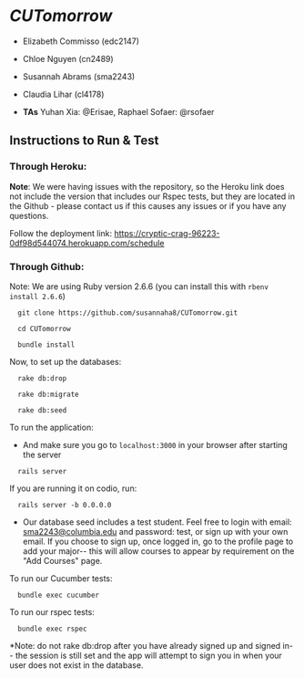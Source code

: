 # _CUTomorrow_
* Elizabeth Commisso (edc2147)
* Chloe Nguyen (cn2489) 
* Susannah Abrams (sma2243)
* Claudia Lihar (cl4178)

* **TAs** Yuhan Xia: @Erisae, Raphael Sofaer: @rsofaer

## Instructions to Run & Test

### Through Heroku:
**Note**: We were having issues with the repository, so the Heroku link does not include the version that includes our Rspec tests, but they are located in the Github - please contact us if this causes any issues or if you have any questions. 

Follow the deployment link: https://cryptic-crag-96223-0df98d544074.herokuapp.com/schedule

### Through Github:
Note: We are using Ruby version 2.6.6 (you can install this with `rbenv install 2.6.6`)
```
  git clone https://github.com/susannaha8/CUTomorrow.git
```
```
  cd CUTomorrow
```

```
  bundle install
```
Now, to set up the databases:
```
  rake db:drop
```
```
  rake db:migrate
```
```
  rake db:seed
```
To run the application:
* And make sure you go to `localhost:3000` in your browser after starting the server
```
  rails server
```
If you are running it on codio, run:

```
  rails server -b 0.0.0.0
```
* Our database seed includes a test student. Feel free to login with email: sma2243@columbia.edu and password: test, or sign up with your own email. If you choose to sign up, once logged in, go to the profile page to add your major-- this will allow courses to appear by requirement on the "Add Courses" page. 

To run our Cucumber tests:
```
  bundle exec cucumber
```
To run our rspec tests:
```
  bundle exec rspec
```

*Note: do not rake db:drop after you have already signed up and signed in-- the session is still set and the app will attempt to sign you in when your user does not exist in the database.
